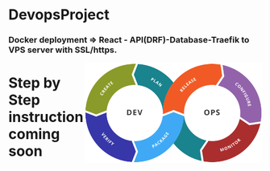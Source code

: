 # DevopsProject
### Docker deployment =>  React - API(DRF)-Database-Traefik to VPS server with SSL/https.




<img src="https://github.com/DevRajib/3.DevopsProject/blob/main/Devops.png" align="right" height="200" align="laft" />






# Step by Step instruction coming soon



